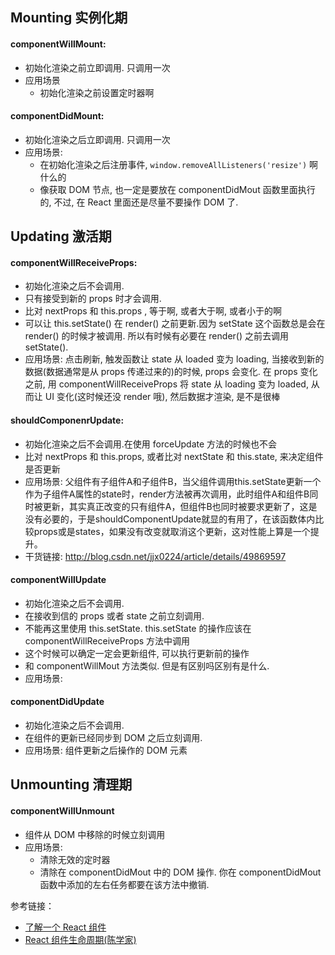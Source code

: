 ## Mounting 实例化期

#### componentWillMount:

- 初始化渲染之前立即调用. 只调用一次
- 应用场景
  - 初始化渲染之前设置定时器啊

#### componentDidMount: 

- 初始化渲染之后立即调用. 只调用一次
- 应用场景: 
  - 在初始化渲染之后注册事件, `window.removeAllListeners('resize')` 啊什么的
  - 像获取 DOM 节点, 也一定是要放在 componentDidMout 函数里面执行的, 不过, 在 React 里面还是尽量不要操作 DOM 了.
  
## Updating 激活期

#### componentWillReceiveProps:

- 初始化渲染之后不会调用.
- 只有接受到新的 props 时才会调用. 
- 比对 nextProps 和 this.props , 等于啊, 或者大于啊, 或者小于的啊
- 可以让 this.setState() 在 render() 之前更新.因为 setState 这个函数总是会在 render() 的时候才被调用. 所以有时候有必要在 render() 之前去调用 setState().
- 应用场景: 点击刷新, 触发函数让 state 从 loaded 变为 loading, 当接收到新的数据(数据通常是从 props 传递过来的)的时候, props 会变化. 在 props 变化之前, 用 componentWillReceiveProps 将 state 从 loading 变为 loaded, 从而让 UI 变化(这时候还没 render 哦), 然后数据才渲染, 是不是很棒

#### shouldComponenrUpdate:

- 初始化渲染之后不会调用.在使用 forceUpdate 方法的时候也不会
- 比对 nextProps 和 this.props, 或者比对 nextState 和 this.state, 来决定组件是否更新
- 应用场景: 父组件有子组件A和子组件B，当父组件调用this.setState更新一个作为子组件A属性的state时，render方法被再次调用，此时组件A和组件B同时被更新，其实真正改变的只有组件A，但组件B也同时被要求更新了，这是没有必要的，于是shouldComponentUpdate就显的有用了，在该函数体内比较props或是states，如果没有改变就取消这个更新，这对性能上算是一个提升。
- 干货链接: http://blog.csdn.net/jjx0224/article/details/49869597

#### componentWillUpdate

- 初始化渲染之后不会调用.
- 在接收到信的 props 或者 state 之前立刻调用.
- 不能再这里使用 this.setState. this.setState 的操作应该在 componentWillReceiveProps 方法中调用
- 这个时候可以确定一定会更新组件, 可以执行更新前的操作
- 和 componentWillMout 方法类似. 但是有区别吗区别有是什么.
- 应用场景: 

#### componentDidUpdate

- 初始化渲染之后不会调用.
- 在组件的更新已经同步到 DOM 之后立刻调用.
- 应用场景: 组件更新之后操作的 DOM 元素

## Unmounting 清理期

#### componentWillUnmount

- 组件从 DOM 中移除的时候立刻调用
- 应用场景: 
  - 清除无效的定时器
  - 清除在 componentDidMout 中的 DOM 操作. 你在 componentDidMout 函数中添加的左右任务都要在该方法中撤销.


参考链接：
- [了解一个 React 组件](http://www.jianshu.com/p/788a82dac136)
- [React 组件生命周期(陈学家)](https://segmentfault.com/a/1190000005161417)

